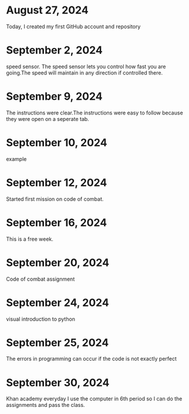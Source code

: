 # August 27, 2024
Today, I created my first GitHub account and repository

# September 2, 2024
speed sensor.
The speed sensor lets you control how fast you are going.The speed will maintain in any direction if controlled there.

# September 9, 2024 
The instructions were clear.The instructions were easy to follow because they were open on a seperate tab.

# September 10, 2024
example

# September 12, 2024
Started first mission on code of combat.

# September 16, 2024
This is a free week.

# September 20, 2024 
Code of combat assignment

 # September 24, 2024
visual introduction to python

 # September 25, 2024
 The errors in programming can occur if the code is not exactly perfect 

 # September 30, 2024
 Khan academy
 everyday I use the computer in 6th period so I can do the assignments and pass the class.


 
